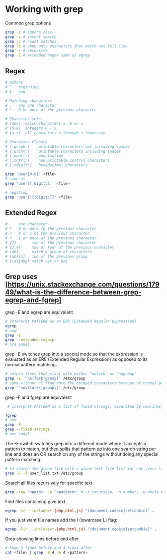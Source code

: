 # Working with grep

Common grep options 

```sh
grep -i # ignore case
grep -v # invert search
grep -c # count matches
grep -o # show only characters that match not full line
grep -r # recursive
grep -E # extended regex same as egrep
```

## Regex

```sh
# Achors
# ^   beginning
# $   end

# Matching characters
# .   any one character
# *   0 or more of the previous character

# Character sets
# [abc]  match characters a, b or c
# [0-9]  integers 0 - 9
# [a-z]  all characters a through z lowercase

# Character Classes
# [:graph:]    printable characters not including spaces
# [:print:]    printable characters including spaces
# [:punct:]    punctuation
# [:cntrl:]    non-printable control characters
# [:xdigit:]   hexadecimal characters

grep 'user[0-9]' <file>
# same as
grep 'user[[:digit:]]' <file>

# negating
grep 'user[![:digit:]]' <file>
```

## Extended Regex

```sh
# .   one character
# *   0 or more fo the previous character
# ?   0 or 1 of the previous character
# +   1 or more of the previous character
# {2}       two of the previous character
# {2,4}     two or four of the previous character
# (ab)      match a group of characters
# (ab){2}   two of the previous group
# (cat|dog) match cat or dog
```

## Grep uses [<https://unix.stackexchange.com/questions/17949/what-is-the-difference-between-grep-egrep-and-fgrep]>

grep -E and egrep are equivalent

```sh
# Interpret PATTERN as an ERE (Extended Regular Expression)
egrep
# and
grep -E
grep --extended-regexp
# are equal
```

grep -E switches grep into a special mode so that the expression is evaluated as an ERE (Extended Regular Expression) as opposed to its normal pattern matching.

```sh
# return lines that start with either "nofork" or "nogroup"
grep -E '^no(fork|group)' /etc/group
# same without -E flag note the escaped characters because of normal pattern matching
grep '^no\(fork\|group\)' /etc/group
```

grep -F and fgrep are equivalent

```sh
 # Interpret PATTERN as a list of fixed strings, separated by newlines, any of which is to be matched.

fgrep
# and
grep -F
grep --fixed-strings
# are equal
```

The -F switch switches grep into a different mode where it accepts a pattern to match, but then splits that pattern up into one search string per line and does an OR search on any of the strings without doing any special pattern matching.

```sh
# to search the group file with a plane text file list for any users listed in any group
grep -F -f user_list.txt /etc/group
```

Search all files recursively for specific text

```sh
grep -rnw '<path>' -e '<pattern>' # -r recursive, -n number, -w whole word
```

Find files containing give text

```sh
egrep -ir --include=*.{php,html,js} "(document.cookie|setcookie)" .
```

If you just want file names add the l (lowercase L) flag:

```sh
egrep -lir --include=*.{php,html,js} "(document.cookie|setcookie)" .
```

Grep showing lines before and after

```sh
# show 4 lines before and 4 lines after
cat <file> | grep -B 4 -A 4 <pattern>
```